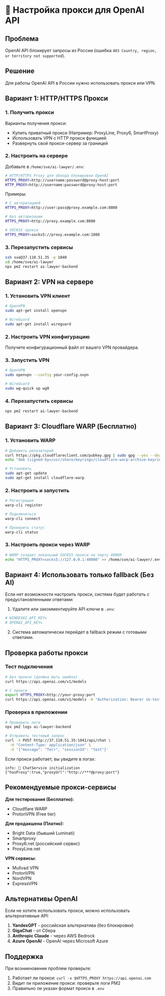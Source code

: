 # 🔧 Настройка прокси для OpenAI API

## Проблема

OpenAI API блокирует запросы из России (ошибка `403 Country, region, or territory not supported`).

## Решение

Для работы OpenAI API в России нужно использовать прокси или VPN.

## Вариант 1: HTTP/HTTPS Прокси

### 1. Получить прокси

Варианты получения прокси:
- Купить приватный прокси (Например: ProxyLine, Proxy6, SmartProxy)
- Использовать VPN с HTTP прокси функцией
- Развернуть свой прокси-сервер за границей

### 2. Настроить на сервере

Добавьте в `/home/sve/ai-lawyer/.env`:

```bash
# HTTP/HTTPS Proxy для обхода блокировки OpenAI
HTTPS_PROXY=http://username:password@proxy-host:port
HTTP_PROXY=http://username:password@proxy-host:port
```

Примеры:
```bash
# С авторизацией
HTTPS_PROXY=http://user:pass@proxy.example.com:8080

# Без авторизации  
HTTPS_PROXY=http://proxy.example.com:8080

# SOCKS5 прокси
HTTPS_PROXY=socks5://proxy.example.com:1080
```

### 3. Перезапустить сервисы

```bash
ssh sve@37.110.51.35 -p 1040
cd /home/sve/ai-lawyer
npx pm2 restart ai-lawyer-backend
```

## Вариант 2: VPN на сервере

### 1. Установить VPN клиент

```bash
# OpenVPN
sudo apt-get install openvpn

# WireGuard
sudo apt-get install wireguard
```

### 2. Настроить VPN конфигурацию

Получите конфигурационный файл от вашего VPN провайдера.

### 3. Запустить VPN

```bash
# OpenVPN
sudo openvpn --config your-config.ovpn

# WireGuard
sudo wg-quick up wg0
```

### 4. Перезапустить сервисы

```bash
npx pm2 restart ai-lawyer-backend
```

## Вариант 3: Cloudflare WARP (Бесплатно)

### 1. Установить WARP

```bash
# Добавить репозиторий
curl https://pkg.cloudflareclient.com/pubkey.gpg | sudo gpg --yes --dearmor --output /usr/share/keyrings/cloudflare-warp-archive-keyring.gpg
echo "deb [signed-by=/usr/share/keyrings/cloudflare-warp-archive-keyring.gpg] https://pkg.cloudflareclient.com/ $(lsb_release -cs) main" | sudo tee /etc/apt/sources.list.d/cloudflare-client.list

# Установить
sudo apt-get update
sudo apt-get install cloudflare-warp
```

### 2. Настроить и запустить

```bash
# Регистрация
warp-cli register

# Подключиться
warp-cli connect

# Проверить статус
warp-cli status
```

### 3. Настроить прокси через WARP

```bash
# WARP создает локальный SOCKS5 прокси на порту 40000
echo "HTTPS_PROXY=socks5://127.0.0.1:40000" >> /home/sve/ai-lawyer/.env
```

## Вариант 4: Использовать только fallback (Без AI)

Если нет возможности настроить прокси, система будет работать с предустановленными ответами:

1. Удалите или закомментируйте API ключи в `.env`:
```bash
# WINDEXAI_API_KEY=
# OPENAI_API_KEY=
```

2. Система автоматически перейдет в fallback режим с готовыми ответами.

## Проверка работы прокси

### Тест подключения

```bash
# Без прокси (должна быть ошибка)
curl https://api.openai.com/v1/models

# С прокси
export HTTPS_PROXY=http://your-proxy:port
curl https://api.openai.com/v1/models -H "Authorization: Bearer sk-test"
```

### Проверка в приложении

```bash
# Проверить логи
npx pm2 logs ai-lawyer-backend

# Отправить тестовый запрос
curl -X POST http://37.110.51.35:1041/api/chat \
  -H "Content-Type: application/json" \
  -d '{"message": "Тест", "sessionId": "test"}'
```

Если прокси работает, вы увидите в логах:
```
info: 🔧 ChatService initialization {"hasProxy":true,"proxyUrl":"http://***@proxy:port"}
```

## Рекомендуемые прокси-сервисы

**Для тестирования (Бесплатно):**
- Cloudflare WARP
- ProtonVPN (Free tier)

**Для продакшена (Платно):**
- Bright Data (бывший Luminati)
- Smartproxy
- Proxy6.net (российский сервис)
- ProxyLine.net

**VPN сервисы:**
- Mullvad VPN
- ProtonVPN
- NordVPN
- ExpressVPN

## Альтернативы OpenAI

Если не хотите использовать прокси, можно использовать альтернативные API:

1. **YandexGPT** - российская альтернатива (без блокировки)
2. **GigaChat** - от Сбера
3. **Anthropic Claude** - через AWS Bedrock
4. **Azure OpenAI** - OpenAI через Microsoft Azure

## Поддержка

При возникновении проблем проверьте:
1. Работает ли прокси: `curl -x $HTTPS_PROXY https://api.openai.com`
2. Видит ли приложение прокси: проверьте логи PM2
3. Правильно ли указан формат прокси в `.env`


